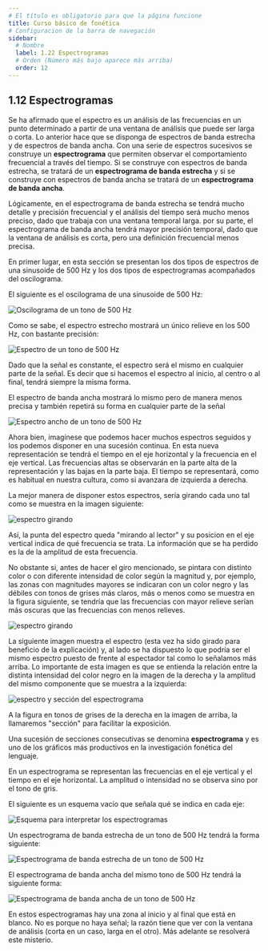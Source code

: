 ```yaml
---
# El título es obligatorio para que la página funcione
title: Curso básico de fonética
# Configuracion de la barra de navegación
sidebar:
  # Nombre
  label: 1.22 Espectrogramas
  # Orden (Número más bajo aparece más arriba)
  order: 12
---
```

## 1.12 Espectrogramas

Se ha afirmado que el espectro es un análisis de las frecuencias en un punto determinado a partir de una ventana de análisis que puede ser larga o corta. Lo anterior hace que se disponga de espectros de banda estrecha y de espectros de banda ancha.
Con una serie de espectros sucesivos se construye un **espectrograma** que permiten observar el comportamiento frecuencial a través del tiempo. Si se construye con espectros de banda estrecha, se tratará de un **espectrograma de banda estrecha** y si se construye con espectros de banda ancha se tratará de un **espectrograma de banda ancha**.

Lógicamente, en el espectrograma de banda estrecha se tendrá mucho detalle y precisión frecuencial y el análisis del tiempo será mucho menos preciso, dado que trabaja con una ventana temporal larga. por su parte, el espectrograma de banda ancha tendrá mayor precisión temporal, dado que la ventana de análisis es corta, pero una definición frecuencial menos precisa.

En primer lugar, en esta sección se presentan los dos tipos de espectros de una sinusoide de 500 Hz y los dos tipos de espectrogramas acompañados del oscilograma.

El siguiente es el oscilograma de una sinusoide de 500 Hz:

![Oscilograma de un tono de 500 Hz](/imagenes/tono_500.png)

Como se sabe, el espectro estrecho mostrará un único relieve en los 500 Hz, con bastante precisión:

![Espectro de un tono de 500 Hz](/imagenes/espectro_estrecho_tono500.png)

Dado que la señal es constante, el espectro será el mismo en cualquier parte de la señal. Es decir que si hacemos el espectro al inicio, al centro o al final, tendrá siempre la misma forma.

El espectro de banda ancha mostrará lo mismo pero de manera menos precisa y también repetirá su forma en cualquier parte de la señal

![Espectro ancho de un tono de 500 Hz](/imagenes/espectro_ancho_tono500.png)


Ahora bien, imagínese que podemos hacer muchos espectros seguidos y los podemos disponer en una sucesión continua. En esta nueva representación se tendrá el tiempo en el eje horizontal y la frecuencia en el eje vertical. Las frecuencias altas se observarán en la parte alta de la representación y las bajas en la parte baja. El tiempo se representará, como es habitual en nuestra cultura, como si avanzara de izquierda a derecha.

La mejor manera de disponer estos espectros, sería girando cada uno tal como se muestra en la imagen siguiente:

![espectro girando](/imagenes/espectro_500_Hz_girando.png)

Así, la punta del espectro queda "mirando al lector" y su posicion en el eje vertical indica de qué frecuencia se trata. La información que se ha perdido es la de la amplitud de esta frecuencia.

No obstante si, antes de hacer el giro mencionado, se pintara con distinto color o con diferente intensidad de color según la magnitud y, por ejemplo, las zonas con magnitudes mayores se indicaran con un color negro y las débiles con tonos de grises más claros, más o menos como se muestra en la figura siguiente, se tendría que las frecuencias con mayor relieve serían más oscuras que las frecuencias con menos relieves.

![espectro girando](/imagenes/espectro_estrecho_tono500_a_negro.png)

La siguiente imagen muestra el espectro (esta vez ha sido girado para beneficio de la explicación) y, al lado se ha dispuesto lo que podría ser el mismo espectro puesto de frente al espectador tal como lo señalamos más arriba. Lo importante de esta imagen es que se entienda la relación entre la distinta intensidad del color negro en la imagen de la derecha y la amplitud del mismo componente que se muestra a la izquierda:

![espectro y sección del espectrograma](/imagenes/espectro_y_espectro_segmentado_volteado.png)

A la figura en tonos de grises de la derecha en la imagen de arriba, la llamaremos "sección" para facilitar la exposición.

Una sucesión de secciones consecutivas se denomina **espectrograma** y es uno de los gráficos más productivos en la investigación fonética del lenguaje.  

En un espectrograma se representan las frecuencias en el eje vertical y el tiempo en el eje horizontal. La amplitud o intensidad no se observa sino por el tono de gris.

El siguiente es un esquema vacío que señala qué se indica en cada eje:

![Esquema para interpretar los espectrogramas](/imagenes/esquema_espectrograma_vacio.png)

Un espectrograma de banda estrecha de un tono de 500 Hz tendrá la forma siguiente:

![Espectrograma de banda estrecha de un tono de 500 Hz](/imagenes/espectrograma_estrecho_tono500.png)

El espectrograma de banda ancha del mismo tono de 500 Hz tendrá la siguiente forma:

![Espectrograma de banda ancha de un tono de 500 Hz](/imagenes/espectrograma_ancho_tono500.png)

En estos espectrogramas hay una zona al inicio y al final que está en blanco. No es porque no haya señal; la razón tiene que ver con la ventana de análisis (corta en un caso, larga en el otro). Más adelante se resolverá este misterio.

